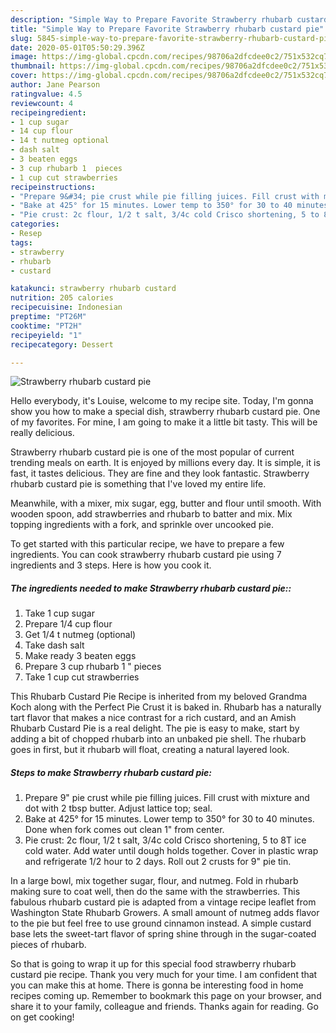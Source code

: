 ```yaml
---
description: "Simple Way to Prepare Favorite Strawberry rhubarb custard pie"
title: "Simple Way to Prepare Favorite Strawberry rhubarb custard pie"
slug: 5845-simple-way-to-prepare-favorite-strawberry-rhubarb-custard-pie
date: 2020-05-01T05:50:29.396Z
image: https://img-global.cpcdn.com/recipes/98706a2dfcdee0c2/751x532cq70/strawberry-rhubarb-custard-pie-recipe-main-photo.jpg
thumbnail: https://img-global.cpcdn.com/recipes/98706a2dfcdee0c2/751x532cq70/strawberry-rhubarb-custard-pie-recipe-main-photo.jpg
cover: https://img-global.cpcdn.com/recipes/98706a2dfcdee0c2/751x532cq70/strawberry-rhubarb-custard-pie-recipe-main-photo.jpg
author: Jane Pearson
ratingvalue: 4.5
reviewcount: 4
recipeingredient:
- 1 cup sugar
- 14 cup flour
- 14 t nutmeg optional
- dash salt
- 3 beaten eggs
- 3 cup rhubarb 1  pieces
- 1 cup cut strawberries
recipeinstructions:
- "Prepare 9&#34; pie crust while pie filling juices. Fill crust with mixture and dot with 2 tbsp butter. Adjust lattice top; seal."
- "Bake at 425° for 15 minutes. Lower temp to 350° for 30 to 40 minutes. Done when fork comes out clean 1&#34; from center."
- "Pie crust: 2c flour, 1/2 t salt, 3/4c cold Crisco shortening, 5 to 8T ice cold water. Add water until dough holds together. Cover in plastic wrap and refrigerate 1/2 hour to 2 days. Roll out 2 crusts for 9&#34; pie tin."
categories:
- Resep
tags:
- strawberry
- rhubarb
- custard

katakunci: strawberry rhubarb custard
nutrition: 205 calories
recipecuisine: Indonesian
preptime: "PT26M"
cooktime: "PT2H"
recipeyield: "1"
recipecategory: Dessert

---
```



![Strawberry rhubarb custard pie](https://img-global.cpcdn.com/recipes/98706a2dfcdee0c2/751x532cq70/strawberry-rhubarb-custard-pie-recipe-main-photo.jpg)

Hello everybody, it's Louise, welcome to my recipe site. Today, I'm gonna show you how to make a special dish, strawberry rhubarb custard pie. One of my favorites. For mine, I am going to make it a little bit tasty. This will be really delicious.

Strawberry rhubarb custard pie is one of the most popular of current trending meals on earth. It is enjoyed by millions every day. It is simple, it is fast, it tastes delicious. They are fine and they look fantastic. Strawberry rhubarb custard pie is something that I've loved my entire life.

Meanwhile, with a mixer, mix sugar, egg, butter and flour until smooth. With wooden spoon, add strawberries and rhubarb to batter and mix. Mix topping ingredients with a fork, and sprinkle over uncooked pie.


To get started with this particular recipe, we have to prepare a few ingredients. You can cook strawberry rhubarb custard pie using 7 ingredients and 3 steps. Here is how you cook it.

##### The ingredients needed to make Strawberry rhubarb custard pie::

1. Take 1 cup sugar
1. Prepare 1/4 cup flour
1. Get 1/4 t nutmeg (optional)
1. Take dash salt
1. Make ready 3 beaten eggs
1. Prepare 3 cup rhubarb 1 &#34; pieces
1. Take 1 cup cut strawberries


This Rhubarb Custard Pie Recipe is inherited from my beloved Grandma Koch along with the Perfect Pie Crust it is baked in. Rhubarb has a naturally tart flavor that makes a nice contrast for a rich custard, and an Amish Rhubarb Custard Pie is a real delight. The pie is easy to make, start by adding a bit of chopped rhubarb into an unbaked pie shell. The rhubarb goes in first, but it rhubarb will float, creating a natural layered look. 

##### Steps to make Strawberry rhubarb custard pie:

1. Prepare 9&#34; pie crust while pie filling juices. Fill crust with mixture and dot with 2 tbsp butter. Adjust lattice top; seal.
1. Bake at 425° for 15 minutes. Lower temp to 350° for 30 to 40 minutes. Done when fork comes out clean 1&#34; from center.
1. Pie crust: 2c flour, 1/2 t salt, 3/4c cold Crisco shortening, 5 to 8T ice cold water. Add water until dough holds together. Cover in plastic wrap and refrigerate 1/2 hour to 2 days. Roll out 2 crusts for 9&#34; pie tin.


In a large bowl, mix together sugar, flour, and nutmeg. Fold in rhubarb making sure to coat well, then do the same with the strawberries. This fabulous rhubarb custard pie is adapted from a vintage recipe leaflet from Washington State Rhubarb Growers. A small amount of nutmeg adds flavor to the pie but feel free to use ground cinnamon instead. A simple custard base lets the sweet-tart flavor of spring shine through in the sugar-coated pieces of rhubarb. 

So that is going to wrap it up for this special food strawberry rhubarb custard pie recipe. Thank you very much for your time. I am confident that you can make this at home. There is gonna be interesting food in home recipes coming up. Remember to bookmark this page on your browser, and share it to your family, colleague and friends. Thanks again for reading. Go on get cooking!
